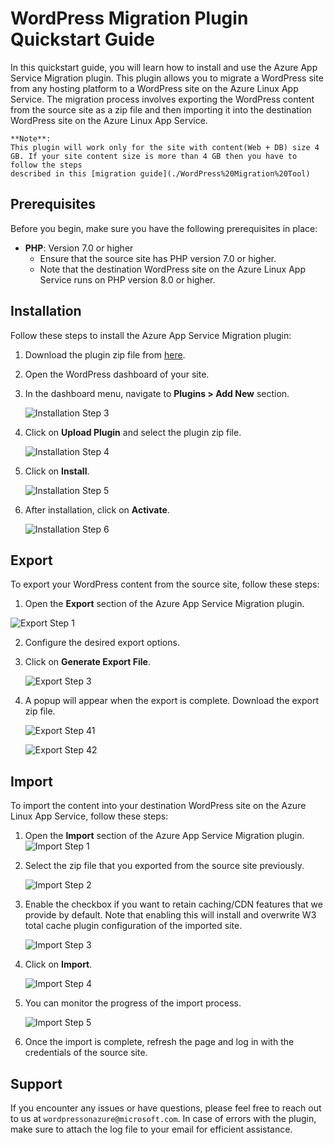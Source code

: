 # WordPress Migration Plugin Quickstart Guide

In this quickstart guide, you will learn how to install and use the Azure App Service Migration plugin. This plugin allows you to migrate a WordPress site from any hosting platform to a WordPress site on the Azure Linux App Service. The migration process involves exporting the WordPress content from the source site as a zip file and then importing it into the destination WordPress site on the Azure Linux App Service.

```
**Note**:
This plugin will work only for the site with content(Web + DB) size 4 GB. If your site content size is more than 4 GB then you have to follow the steps
described in this [migration guide](./WordPress%20Migration%20Tool)
```

## Prerequisites

Before you begin, make sure you have the following prerequisites in place:

- **PHP**: Version 7.0 or higher
  - Ensure that the source site has PHP version 7.0 or higher.
  - Note that the destination WordPress site on the Azure Linux App Service runs on PHP version 8.0 or higher.

## Installation

Follow these steps to install the Azure App Service Migration plugin:

1. Download the plugin zip file from [here](https://github.com/Azure/wordpress-linux-appservice/blob/main/WordPress%20Migration%20Plugin/azure_app_service_migration.zip).

2. Open the WordPress dashboard of your site.

3. In the dashboard menu, navigate to **Plugins > Add New** section.

   ![Installation Step 3](./media/aasm_addplugin.png)

4. Click on **Upload Plugin** and select the plugin zip file.

   ![Installation Step 4](./media/aasm_uploadPlugin.png)

5. Click on **Install**.

   ![Installation Step 5](./media/aasm_installPlugin.png)

6. After installation, click on **Activate**.

   ![Installation Step 6](./media/aasm_activatePlugin.png)

## Export

To export your WordPress content from the source site, follow these steps:

1. Open the **Export** section of the Azure App Service Migration plugin.

  ![Export Step 1](./media/aasm_export.png)

2. Configure the desired export options.

3. Click on **Generate Export File**.

   ![Export Step 3](./media/aasm_exportButton.png)

4. A popup will appear when the export is complete. Download the export zip file.

   ![Export Step 41](./media/aasm_exportComplete.png)

   ![Export Step 42](./media/aasm_downloadExportFile.png)

## Import

To import the content into your destination WordPress site on the Azure Linux App Service, follow these steps:

1. Open the **Import** section of the Azure App Service Migration plugin.
    ![Import Step 1](./media/aasm_import.png)

2. Select the zip file that you exported from the source site previously.

   ![Import Step 2](./media/aasm_importSelectFile.png)

3. Enable the checkbox if you want to retain caching/CDN features that we provide by default. Note that enabling this will install and overwrite W3 total cache plugin configuration of the imported site.

   ![Import Step 3](./media/aasm_importCheckBox.png)

4. Click on **Import**.

   ![Import Step 4](./media/aasm_importButton.png)

5. You can monitor the progress of the import process.

   ![Import Step 5](./media/aasm_importStatus.png)

6. Once the import is complete, refresh the page and log in with the credentials of the source site.

## Support

If you encounter any issues or have questions, please feel free to reach out to us at `wordpressonazure@microsoft.com`. In case of errors with the plugin, make sure to attach the log file to your email for efficient assistance.
